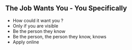 ## The Job Wants You - You Specifically

- How could it want you ?
- Only if you are visible
- Be the person they know
- Be the person, the person they know, knows
- Apply online

